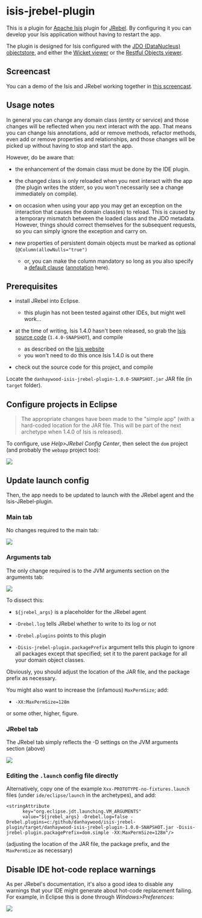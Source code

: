 isis-jrebel-plugin
==================

This is a plugin for [Apache Isis](http://isis.apache.org) plugin for [JRebel](http://zeroturnaround.com/software/jrebel/).  By configuring it you can develop your Isis application without having to restart the app.

The plugin is designed for Isis configured with the [JDO (DataNucleus) objectstore](http://isis.apache.org/components/objectstores/jdo/about.html), and either the [Wicket viewer](http://isis.apache.org/components/viewers/wicket/about.html) or the [Restful Objects viewer](http://isis.apache.org/components/viewers/restfulobjects/about.html).

## Screencast

You can a demo of the Isis and JRebel working together in [this screencast](https://www.youtube.com/watch?v=PxVgbz3ae_g).

## Usage notes

In general you can change any domain class (entity or service) and those changes will be reflected when you next interact with the app.  That means you can change Isis annotations, add or remove methods, refactor methods, even add or remove properties and relationships, and those changes will be picked up without having to stop and start the app.

However, do be aware that:

* the enhancement of the domain class must be done by the IDE plugin.

* the changed class is only reloaded when you next interact with the app (the plugin writes the stderr, so you won't necessarily see a change immediately on compile).

* on occasion when using your app you may get an exception on the interaction that causes the domain class(es) to reload.  This is caused by a temporary mismatch between the loaded class and the JDO metadata.  However, things should correct themselves for the subsequent requests, so you can simply ignore the exception and carry on.

* new properties of persistent domain objects must be marked as optional (`@Column(allowNulls="true")`
  * or, you can make the column mandatory so long as you also specify a [default clause](http://www.datanucleus.org/products/accessplatform_3_2/jdo/orm/schema_mapping.html#nullsdefaults) ([annotation](http://www.datanucleus.org/products/accessplatform_3_2/jdo/annotations.html#Column) here).



## Prerequisites

* install JRebel into Eclipse.
   * this plugin has not been tested against other IDEs, but might well work...

* at the time of writing, Isis 1.4.0 hasn't been released, so grab the [Isis source code](http://github.com/apache/isis) (`1.4.0-SNAPSHOT`), and compile
   * as described on the [Isis website](http://isis.apache.org/contributors/building-isis.html)
   * you won't need to do this once Isis 1.4.0 is out there

* check out the source code for this project, and compile


Locate the `danhaywood-isis-jrebel-plugin-1.0.0-SNAPSHOT.jar` JAR file (in `target` folder).


## Configure projects in Eclipse

> The appropriate changes have been made to the "simple app" (with a hard-coded location for the JAR file.  This will be part of the next archetype when 1.4.0 of Isis is released).

To configure, use *Help>JRebel Config Center*, then select the `dom` project (and probably the `webapp` project too):

![](https://raw2.github.com/danhaywood/isis-jrebel-plugin/master/docs/images/eclipse-jrebel-config-center.png)



## Update launch config

Then, the app needs to be updated to launch with the JRebel agent and the Isis-JRebel-plugin.

### Main tab

No changes required to the main tab:

![](https://raw2.github.com/danhaywood/isis-jrebel-plugin/master/docs/images/eclipse-run-config-1.png)


### Arguments tab

The only change required is to the JVM arguments section on the arguments tab:

![](https://raw2.github.com/danhaywood/isis-jrebel-plugin/master/docs/images/eclipse-run-config-2.png)


To dissect this:

* `${jrebel_args}` is a placeholder for the JRebel agent

* `-Drebel.log` tells JRebel whether to write to its log or not

* `-Drebel.plugins` points to this plugin

* `-Disis-jrebel-plugin.packagePrefix` argument tells this plugin to ignore all packages except that specified; set it to the parent package for all your domain object classes.

Obviously, you should adjust the location of the JAR file, and the package prefix as necessary.

You might also want to increase the (infamous) `MaxPermSize`; add:

* `-XX:MaxPermSize=128m`

or some other, higher, figure.

### JRebel tab

The JRebel tab simply reflects the -D settings on the JVM arguments section (above)

![](https://raw2.github.com/danhaywood/isis-jrebel-plugin/master/docs/images/eclipse-run-config-3.png)


### Editing the `.launch` config file directly

Alternatively, copy one of the example `Xxx-PROTOTYPE-no-fixtures.launch` files (under `ide/eclipse/launch` in the archetypes), and add:

    <stringAttribute 
          key="org.eclipse.jdt.launching.VM_ARGUMENTS" 
          value="${jrebel_args} -Drebel.log=false -Drebel.plugins=c:/github/danhaywood/isis-jrebel-plugin/target/danhaywood-isis-jrebel-plugin-1.0.0-SNAPSHOT.jar -Disis-jrebel-plugin.packagePrefix=dom.simple -XX:MaxPermSize=128m"/>

(adjusting the location of the JAR file, the package prefix, and the `MaxPermSize` as necessary)


## Disable IDE hot-code replace warnings

As per JRebel's documentation, it's also a good idea to disable any warnings that your IDE might generate about hot-code replacement failing.  For example, in Eclipse this is done through *Windows>Preferences*:

![](https://raw2.github.com/danhaywood/isis-jrebel-plugin/master/docs/images/disable-hot-code-replace.png)
